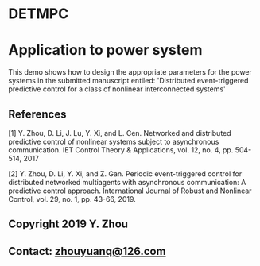 # DETMPC


# Application to power system
This demo shows how to design the appropriate parameters for the power
systems in the submitted manuscript entiled: 
'Distributed event-triggered predictive control for a class of nonlinear
interconnected systems'

## References

 [1] Y. Zhou, D. Li, J. Lu, Y. Xi, and L. Cen. Networked and distributed 
    predictive control of nonlinear systems subject to asynchronous communication. 
     IET Control Theory & Applications, vol. 12, no. 4, pp. 504-514, 2017
 
 [2] Y. Zhou, D. Li, Y. Xi, and Z. Gan. Periodic event-triggered control 
    for distributed networked multiagents with asynchronous communication: 
     A predictive control approach. International Journal of Robust and 
    Nonlinear Control, vol. 29, no. 1, pp. 43-66, 2019.

## Copyright 2019 Y. Zhou 
## Contact: zhouyuanq@126.com

